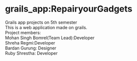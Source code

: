 # grails_app:RepairyourGadgets
Grails app projects on 5th semester<br>
This is a web application made on grails.<br>
Project members:<br>
Mohan Singh Bomrel(Team Lead):Developer<br>
Shreha Regmi:Developer<br>
Bardan Gurung: Designer<br>
Ruby Shrestha: Developer<br>
